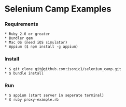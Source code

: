 # Selenium Camp Examples

### Requirements 
	* Ruby 2.0 or greater
	* Bundler gem
	* Mac OS (need iOS simulator)
	* Appium ($ npm install -g appium)
	
### Install
	* $ git clone git@github.com:isonic1/selenium_camp.git
	* $ bundle install
	
### Run
	* $ appium (start server in seperate terminal)
	* $ ruby proxy-example.rb